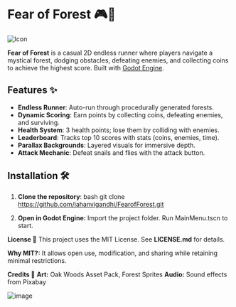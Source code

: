 # Fear of Forest 🎮🌲

![Icon](https://github.com/user-attachments/assets/a09c4047-3fe0-488b-9c3f-8666a62e2838)


**Fear of Forest** is a casual 2D endless runner where players navigate a mystical forest, dodging obstacles, defeating enemies, and collecting coins to achieve the highest score. Built with [Godot Engine](https://godotengine.org/).

## Features ✨
- **Endless Runner**: Auto-run through procedurally generated forests.
- **Dynamic Scoring**: Earn points by collecting coins, defeating enemies, and surviving.
- **Health System**: 3 health points; lose them by colliding with enemies.
- **Leaderboard**: Tracks top 10 scores with stats (coins, enemies, time).
- **Parallax Backgrounds**: Layered visuals for immersive depth.
- **Attack Mechanic**: Defeat snails and flies with the attack button.

## Installation 🛠️
1. **Clone the repository**:
   bash
   git clone https://github.com/jahanvigandhi/FearofForest.git
   
2. **Open in Godot Engine:**
   Import the project folder.
   Run MainMenu.tscn to start.

**License 📄**
This project uses the MIT License. See **LICENSE.md** for details.

**Why MIT?:** It allows open use, modification, and sharing while retaining minimal restrictions.

**Credits 🌟**
**Art:** Oak Woods Asset Pack, Forest Sprites
**Audio:** Sound effects from Pixabay

![image](https://github.com/user-attachments/assets/87d365ae-bb95-4fdb-b523-263d1245a64c)


